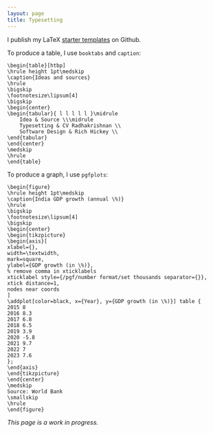 ```yaml
---
layout: page
title: Typesetting
---
```


I publish my LaTeX [starter templates](https://github.com/annihalated/latex-starter) on Github. 

To produce a table, I use `booktabs` and `caption`: 
```
\begin{table}[htbp]
\hrule height 1pt\medskip
\caption{Ideas and sources}
\hrule
\bigskip
\footnotesize\lipsum[4]
\bigskip
\begin{center}
\begin{tabular}{ l l l l l }\midrule
    Idea & Source \\\midrule
    Typesetting & CV Radhakrishnan \\
    Software Design & Rich Hickey \\
\end{tabular}
\end{center}
\medskip
\hrule
\end{table}
```

To produce a graph, I use `pgfplots`:
```
\begin{figure}
\hrule height 1pt\medskip
\caption{India GDP growth (annual \%)}
\hrule
\bigskip
\footnotesize\lipsum[4]
\bigskip
\begin{center}
\begin{tikzpicture}
\begin{axis}[
xlabel={},
width=\textwidth,
mark=square,
ylabel={GDP growth (in \%)},
% remove comma in xticklabels
xticklabel style={/pgf/number format/set thousands separator={}},
xtick distance=1,
nodes near coords
]
\addplot[color=black, x={Year}, y={GDP growth (in \%)}] table {
2015 8
2016 8.3
2017 6.8
2018 6.5
2019 3.9
2020 -5.8
2021 9.7
2022 7
2023 7.6
};
\end{axis}
\end{tikzpicture}
\end{center}
\medskip
Source: World Bank
\smallskip
\hrule
\end{figure}
```

_This page is a work in progress._